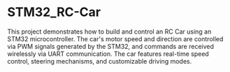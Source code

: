 # STM32_RC-Car
This project demonstrates how to build and control an RC Car using an STM32 microcontroller. The car's motor speed and direction are controlled via PWM signals generated by the STM32, and commands are received wirelessly via UART communication. The car features real-time speed control, steering mechanisms, and customizable driving modes.

